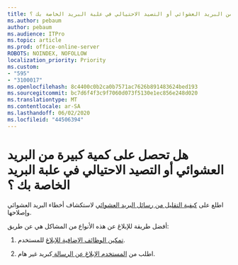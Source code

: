 ```yaml
---
title: هل تحصل على كمية كبيرة من البريد العشوائي أو التصيد الاحتيالي في علبة البريد الخاصة بك ؟
ms.author: pebaum
author: pebaum
ms.audience: ITPro
ms.topic: article
ms.prod: office-online-server
ROBOTS: NOINDEX, NOFOLLOW
localization_priority: Priority
ms.custom:
- "595"
- "3100017"
ms.openlocfilehash: 8c4400c0b2ca0b7571ac7626b891483624bed193
ms.sourcegitcommit: bc7d6f4f3c9f7060d073f5130e1ec856e248d020
ms.translationtype: MT
ms.contentlocale: ar-SA
ms.lasthandoff: 06/02/2020
ms.locfileid: "44506394"
---
```

# <a name="are-you-getting-too-much-spam-or-phish-in-your-mailbox"></a>هل تحصل على كمية كبيرة من البريد العشوائي أو التصيد الاحتيالي في علبة البريد الخاصة بك ؟

اطلع على [كيفية التقليل من رسائل البريد العشوائي](https://docs.microsoft.com/microsoft-365/security/office-365-security/anti-spam-protection) لاستكشاف أخطاء البريد العشوائي وإصلاحها.
  
أفضل طريقة للإبلاغ عن هذه الأنواع من المشاكل هي عن طريق:
  
1. [تمكين الوظائف الإضافية للإبلاغ](https://docs.microsoft.com/microsoft-365/security/office-365-security/enable-the-report-message-add-in) للمستخدم.

2. اطلب من [المستخدم الإبلاغ عن الرسالة ](https://support.office.com/article/b5caa9f1-cdf3-4443-af8c-ff724ea719d2)كبريد غير هام.
